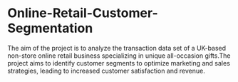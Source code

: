 # Online-Retail-Customer-Segmentation
The aim of the project is to analyze the transaction data set of a UK-based non-store online retail business specializing in unique all-occasion gifts.The project aims to identify customer segments to optimize marketing and sales strategies, leading to increased customer satisfaction and revenue.
